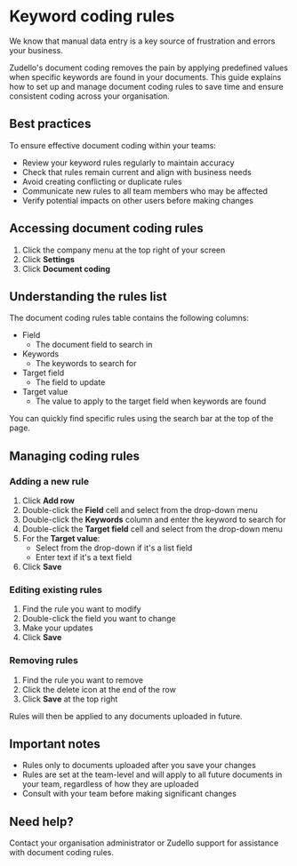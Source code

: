 # Keyword coding rules

We know that manual data entry is a key source of frustration and errors your business. 

Zudello's document coding removes the pain by applying predefined values when specific keywords are found in your documents. This guide explains how to set up and manage document coding rules to save time and ensure consistent coding across your organisation.

## Best practices

To ensure effective document coding within your teams:

- Review your keyword rules regularly to maintain accuracy
- Check that rules remain current and align with business needs
- Avoid creating conflicting or duplicate rules
- Communicate new rules to all team members who may be affected
- Verify potential impacts on other users before making changes

## Accessing document coding rules

1. Click the company menu at the top right of your screen
2. Click **Settings**
3. Click **Document coding**

## Understanding the rules list

The document coding rules table contains the following columns:

- Field
	- The document field to search in
- Keywords
	- The keywords to search for
- Target field 
	- The field to update
- Target value
	- The value to apply to the target field when keywords are found

You can quickly find specific rules using the search bar at the top of the page.

## Managing coding rules

### Adding a new rule

1. Click **Add row**
2. Double-click the **Field** cell and select from the drop-down menu
4. Double-click the **Keywords** column and enter the keyword to search for
5. Double-click the **Target field** cell and select from the drop-down menu
6. For the **Target value**:
   - Select from the drop-down if it's a list field
   - Enter text if it's a text field
7. Click **Save**

### Editing existing rules

1. Find the rule you want to modify
2. Double-click the field you want to change
3. Make your updates
4. Click **Save** 

### Removing rules

1. Find the rule you want to remove
2. Click the delete icon at the end of the row
3. Click **Save** at the top right

Rules will then be applied to any documents uploaded in future. 
## Important notes

- Rules only to documents uploaded after you save your changes
- Rules are set at the team-level and will apply to all future documents in your team, regardless of how they are uploaded
- Consult with your team before making significant changes

## Need help?

Contact your organisation administrator or Zudello support for assistance with document coding rules.